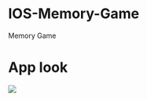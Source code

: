 # IOS-Memory-Game
Memory Game

# App look
![](https://media.giphy.com/media/1APafh63nJEqy8VtZH/giphy.gif)
